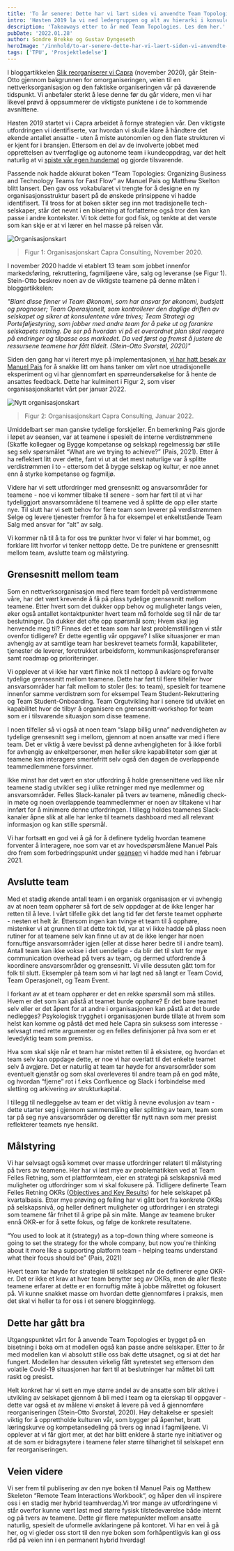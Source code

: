 ```yaml
---
title: 'To år senere: Dette har vi lært siden vi anvendte Team Topologies'
intro: 'Høsten 2019 la vi ned ledergruppen og alt av hierarki i konsulentselskapet vårt, og innførte en ny nettverksbasert organisasjonsstruktur inspirert av boken Team Topologies. To år senere har vi lært mye av denne organisasjonsendringen gjennom egne erfaringer, en prat med Manuel Pais og anvendelse hos kunder. Hva gikk bra? Hvor bommet vi? Hva planlegger vi å gjøre fremover?'
description: 'Takeaways etter to år med Team Topologies. Les dem her.'
pubDate: '2022.01.28'
author: Sondre Brekke og Gustav Dyngeseth
heroImage: '/innhold/to-ar-senere-dette-har-vi-laert-siden-vi-anvendte-team-topologies/hero.webp'
tags: ['TPU', 'Prosjektledelse']
---
```


I bloggartikkelen [Slik reorganiserer vi Capra](/slik-reorganiserer-vi-capra) (november 2020), går Stein-Otto gjennom bakgrunnen for omorganiseringen, veien til en nettverksorganisasjon og den faktiske organiseringen vår på daværende tidspunkt. Vi anbefaler sterkt å lese denne før du går videre, men vi har likevel prøvd å oppsummerer de viktigste punktene i de to kommende avsnittene.

Høsten 2019 startet vi i Capra arbeidet å fornye strategien vår. Den viktigste utfordringen vi identifiserte, var hvordan vi skulle klare å håndtere det økende antallet ansatte - uten å miste autonomien og den flate strukturen vi er kjent for i bransjen. Ettersom en del av de involverte jobbet med opprettelsen av tverrfaglige og autonome team i kundeoppdrag, var det helt naturlig at vi [spiste vår egen hundemat](https://en.wikipedia.org/wiki/Eating_your_own_dog_food) og gjorde tilsvarende.

Passende nok hadde akkurat boken “Team Topologies: Organizing Business and Technology Teams for Fast Flow” av Manuel Pais og Matthew Skelton blitt lansert. Den gav oss vokabularet vi trengte for å designe en ny organisasjonsstruktur basert på de ønskede prinsippene vi hadde identifisert. Til tross for at boken sikter seg inn mot tradisjonelle tech-selskaper, står det nevnt i en bisetning at forfatterne også tror den kan passe i andre kontekster. Vi tok dette for god fisk, og tenkte at det verste som kan skje er at vi lærer en hel masse på reisen vår.

![Organisasjonskart](/innhold/to-ar-senere-dette-har-vi-laert-siden-vi-anvendte-team-topologies/orgkart.webp)

> Figur 1: Organisasjonskart Capra Consulting, November 2020.

I november 2020 hadde vi etablert 13 team som jobbet innenfor markedsføring, rekruttering, fagmiljøene våre, salg og leveranse (se Figur 1). Stein-Otto beskrev noen av de viktigste teamene på denne måten i bloggartikkelen:

*"Blant disse finner vi Team Økonomi, som har ansvar for økonomi, budsjett og prognoser; Team Operasjonelt, som kontrollerer den daglige driften av selskapet og sikrer at konsulentene våre trives; Team Strategi og Porteføljestyring, som jobber med andre team for å peke ut og forankre selskapets retning. De ser på hvordan vi på et overordnet plan skal reagere på endringer og tilpasse oss markedet. Da ved først og fremst å justere de ressursene teamene har fått tildelt. (Stein-Otto Svorstøl, 2020)"*

Siden den gang har vi iterert mye på implementasjonen, [vi har hatt besøk av Manuel Pais](https://www.youtube.com/watch?v=lksI_2QL5Ww&t=1s) for å snakke litt om hans tanker om vårt noe utradisjonelle eksperiment og vi har gjennomført en spørreundersøkelse for å hente de ansattes feedback. Dette har kulminert i Figur 2, som viser organisasjonskartet vårt per januar 2022.

![Nytt organisasjonskart](/innhold/to-ar-senere-dette-har-vi-laert-siden-vi-anvendte-team-topologies/orgkart2.webp)

> Figur 2: Organisasjonskart Capra Consulting, Januar 2022.

Umiddelbart ser man ganske tydelige forskjeller. Én bemerkning Pais gjorde i løpet av seansen, var at teamene i spesielt de interne verdistrømmene (Skaffe kollegaer og Bygge kompetanse og selskap) regelmessig bør stille seg selv spørsmålet “What are we trying to achieve?” (Pais, 2021). Etter å ha reflektert litt over dette, fant vi ut at det mest naturlige var å splitte verdistrømmen i to - ettersom det å bygge selskap og kultur, er noe annet enn å styrke kompetanse og fagmiljø.

Videre har vi sett utfordringer med grensesnitt og ansvarsområder for teamene - noe vi kommer tilbake til senere - som har ført til at vi har tydeliggjort ansvarsområdene til teamene ved å splitte de opp eller starte nye. Til slutt har vi sett behov for flere team som leverer på verdistrømmen Selge og levere tjenester fremfor å ha for eksempel et enkeltstående Team Salg med ansvar for “alt” av salg.

Vi kommer nå til å ta for oss tre punkter hvor vi føler vi har bommet, og forklare litt hvorfor vi tenker nettopp dette. De tre punktene er grensesnitt mellom team, avslutte team og målstyring.

## Grensesnitt mellom team

Som en nettverksorganisasjon med flere team fordelt på verdistrømmene våre, har det vært krevende å få på plass tydelige grensesnitt mellom teamene. Etter hvert som det dukker opp behov og muligheter langs veien, øker også antallet kontaktpunkter hvert team må forholde seg til når de tar beslutninger. Da dukker det ofte opp spørsmål som; Hvem skal jeg henvende meg til? Finnes det et team som har løst problemstillingen vi står ovenfor tidligere? Er dette egentlig vår oppgave? I slike situasjoner er man avhengig av at samtlige team har beskrevet teamets formål, kapabiliteter, tjenester de leverer, foretrukket arbeidsform, kommunikasjonspreferanser samt roadmap og prioriteringer.

Vi opplever at vi ikke har vært flinke nok til nettopp å avklare og forvalte tydelige grensesnitt mellom teamene. Dette har ført til flere tilfeller hvor ansvarsområder har falt mellom to stoler (les: to team), spesielt for teamene innenfor samme verdistrøm som for eksempel Team Student-Rekruttering og Team Student-Onboarding. Team Orgutvikling har i senere tid utviklet en kapabilitet hvor de tilbyr å organisere en grensesnitt-workshop for team som er i tilsvarende situasjon som disse teamene.

I noen tilfeller så vi også at noen team “slapp billig unna” nødvendigheten av tydelige grensesnitt seg i mellom, gjennom at noen ansatte var med i flere team. Det er viktig å være bevisst på denne avhengigheten for å ikke forbli for avhengig av enkeltpersoner, men heller sikre kapabiliteter som gjør at teamene kan interagere smertefritt selv også den dagen de overlappende teammedlemmene forsvinner.

Ikke minst har det vært en stor utfordring å holde grensenittene ved like når teamene stadig utvikler seg i ulike retninger med nye medlemmer og ansvarsområder. Felles Slack-kanaler på tvers av teamene, månedlig check-in møte og noen overlappende teammedlemmer er noen av tiltakene vi har innført for å minimere denne utfordringen. I tillegg holdes teamenes Slack-kanaler åpne slik at alle har lenke til teamets dashboard med all relevant informasjon og kan stille spørsmål.

Vi har fortsatt en god vei å gå for å definere tydelig hvordan teamene forventer å interagere, noe som var et av hovedspørsmålene Manuel Pais dro frem som forbedringspunkt under [seansen](https://youtu.be/lksI_2QL5Ww?t=4921) vi hadde med han i februar 2021.

## Avslutte team

Med et stadig økende antall team i en organisk organisasjon er vi avhengig av at noen team opphører så fort de selv oppdager at de ikke lenger har retten til å leve. I vårt tilfelle gikk det lang tid før det første teamet opphørte - nesten et helt år. Ettersom ingen kan tvinge et team til å opphøre, mistenker vi at grunnen til at dette tok tid, var at vi ikke hadde på plass noen rutiner for at teamene selv kan finne ut av at de ikke lenger har noen fornuftige ansvarsområder igjen (eller at disse hører bedre til i andre team). Antall team kan ikke vokse i det uendelige - da blir det til slutt for mye communication overhead på tvers av team, og dermed utfordrende å koordinere ansvarsområder og grensesnitt. Vi ville dessuten gått tom for folk til slutt. Eksempler på team som vi har lagt ned så langt er Team Covid, Team Operasjonelt, og Team Event.

I forkant av at et team opphører er det en rekke spørsmål som må stilles. Hvem er det som kan påstå at teamet burde opphøre? Er det bare teamet selv eller er det åpent for at andre i organisasjonen kan påstå at det burde nedlegges? Psykologisk trygghet i organisasjonen burde tillate at hvem som helst kan komme og påstå det med hele Capra sin suksess som interesse - selvsagt med rette argumenter og en felles definisjoner på hva som er et levedyktig team som premiss.

Hva som skal skje når et team har mistet retten til å eksistere, og hvordan et team selv kan oppdage dette, er noe vi har overlatt til det enkelte teamet selv å avgjøre. Det er naturlig at team tar høyde for ansvarsområder som eventuelt gjenstår og som skal overleveres til andre team på en god måte, og hvordan “fjerne” rot i f.eks Confluence og Slack i forbindelse med sletting og arkivering av strukturkapital.

I tillegg til nedleggelse av team er det viktig å nevne evolusjon av team - dette utarter seg i gjennom sammenslåing eller splitting av team, team som tar på seg nye ansvarsområder og deretter får nytt navn som mer presist reflekterer teamets nye hensikt.

## Målstyring

Vi har selvsagt også kommet over masse utfordringer relatert til målstyring på tvers av teamene. Her har vi løst mye av problematikken ved at Team Felles Retning, som et plattformteam, eier en strategi på selskapsnivå med muligheter og utfordringer som vi skal fokusere på. Tidligere definerte Team Felles Retning OKRs ([Objectives and Key Results](https://asana.com/resources/okr-meaning)) for hele selskapet på kvartalbasis. Etter mye prøving og feiling har vi gått bort fra konkrete OKRs på selskapsnivå, og heller definert muligheter og utfordringer i en strategi som teamene får frihet til å gripe på sin måte. Mange av teamene bruker ennå OKR-er for å sette fokus, og følge de konkrete resultatene.

“You used to look at it (strategy) as a top-down thing where someone is going to set the strategy for the whole company, but now you're thinking about it more like a supporting platform team - helping teams understand what their focus should be" (Pais, 2021)

Hvert team tar høyde for strategien til selskapet når de definerer egne OKR-er. Det er ikke et krav at hver team benytter seg av OKRs, men de aller fleste teamene erfarer at dette er en fornuftig måte å jobbe målrettet og fokusert på. Vi kunne snakket masse om hvordan dette gjennomføres i praksis, men det skal vi heller ta for oss i et senere blogginnlegg.

## Dette har gått bra

Utgangspunktet vårt for å anvende Team Topologies er bygget på en bisetning i boka om at modellen også kan passe andre selskaper. Etter to år med modellen kan vi absolutt stille oss bak dette utsagnet, og si at det har fungert. Modellen har dessuten virkelig fått syretestet seg ettersom den volatile Covid-19 situasjonen har ført til at beslutninger har måttet bli tatt raskt og presist.

Helt konkret har vi sett en mye større andel av de ansatte som blir aktive i utvikling av selskapet gjennom å bli med i team og ta eierskap til oppgaver - dette var også et av målene vi ønsket å levere på ved å gjennomføre reorganiseringen (Stein-Otto Svorstøl, 2020). Høy deltakelse er spesielt viktig for å opprettholde kulturen vår, som bygger på åpenhet, bratt læringskurve og kompetansedeling på tvers og innad i fagmiljøene. Vi opplever at vi får gjort mer, at det har blitt enklere å starte nye initiativer og at de som er bidragsytere i teamene føler større tilhørighet til selskapet enn før reorganiseringen.

## Veien videre

Vi ser frem til publisering av den nye boken til Manuel Pais og Matthew Skeleton “Remote Team Interactions Workbook“, og håper den vil inspirere oss i en stadig mer hybrid teamhverdag.Vi tror mange av utfordringene vi står overfor kunne vært løst med større fysisk tilstedeværelse både internt og på tvers av teamene. Dette gir flere møtepunkter mellom ansatte naturlig, spesielt de uformelle avklaringene på kontoret. Vi har en vei å gå her, og vi gleder oss stort til den nye boken som forhåpentligvis kan gi oss råd på veien inn i en permanent hybrid hverdag!